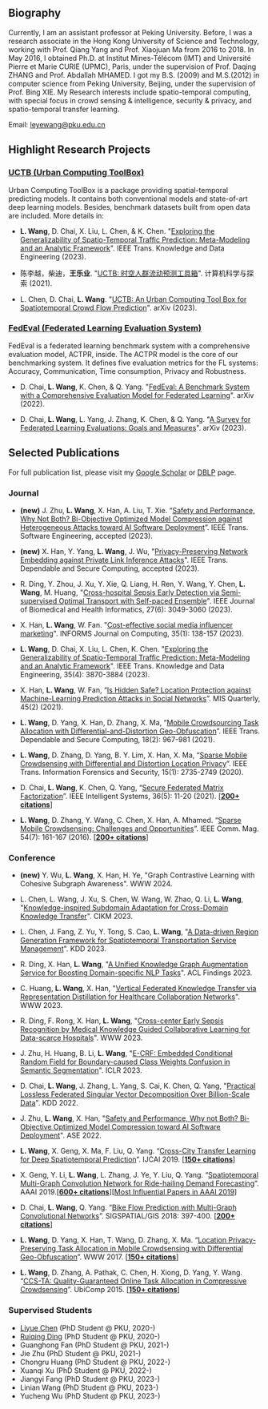 ## Biography

Currently, I am an assistant professor at Peking University. Before, I was a research associate in the Hong Kong University of Science and Technology, working with Prof. Qiang Yang and Prof. Xiaojuan Ma from 2016 to 2018. In May 2016, I obtained Ph.D. at Institut Mines-Télécom (IMT) and Université Pierre et Marie CURIE (UPMC), Paris, under the supervision of Prof. Daqing ZHANG and Prof. Abdallah MHAMED. I got my B.S. (2009) and M.S.(2012) in computer science from Peking University, Beijing, under the supervision of Prof. Bing XIE. My Research interests include spatio-temporal computing, with special focus in crowd sensing & intelligence, security & privacy, and spatio-temporal transfer learning.

Email: leyewang@pku.edu.cn

## Highlight Research Projects

### [UCTB (Urban Computing ToolBox)](https://github.com/uctb/UCTB)

Urban Computing ToolBox is a package providing spatial-temporal predicting models. It contains both conventional models and state-of-art deep learning models. Besides, benchmark datasets built from open data are included. More details in:

- **L. Wang**, D. Chai, X. Liu, L. Chen, & K. Chen. "[Exploring the Generalizability of Spatio-Temporal Traffic Prediction: Meta-Modeling and an Analytic Framework](https://ieeexplore.ieee.org/document/9627543)". IEEE Trans. Knowledge and Data Engineering (2023).

- 陈李越，柴迪，**王乐业**. "[UCTB: 时空人群流动预测工具箱](http://fcst.ceaj.org/CN/abstract/abstract2577.shtml)". 计算机科学与探索 (2021).

- L. Chen, D. Chai, **L. Wang**. "[UCTB: An Urban Computing Tool Box for Spatiotemporal Crowd Flow Prediction](https://arxiv.org/abs/2306.04144)". arXiv (2023).

### [FedEval (Federated Learning Evaluation System)](https://github.com/Di-Chai/FedEval)

FedEval is a federated learning benchmark system with a comprehensive evaluation model, ACTPR, inside. The ACTPR model is the core of our benchmarking system. It defines five evaluation metrics for the FL systems: Accuracy, Communication, Time consumption, Privacy and Robustness.

- D. Chai, **L. Wang**, K. Chen, & Q. Yang. "[FedEval: A Benchmark System with a Comprehensive Evaluation Model for Federated Learning](https://arxiv.org/abs/2011.09655)". arXiv (2022).

- D. Chai, **L. Wang**, L. Yang, J. Zhang, K. Chen, & Q. Yang. "[A Survey for Federated Learning Evaluations: Goals and Measures](https://arxiv.org/abs/2308.11841)". arXiv (2023).

## Selected Publications

For full publication list, please visit my [Google Scholar](https://scholar.google.com/citations?user=o2I4sL8AAAAJ&hl=en) or [DBLP](https://dblp.uni-trier.de/pid/07/8764.html) page.

### Journal

- **(new)** J. Zhu, **L. Wang**, X. Han, A. Liu, T. Xie. “[Safety and Performance, Why Not Both? Bi-Objective Optimized Model Compression against Heterogeneous Attacks toward AI Software Deployment](https://arxiv.org/abs/2401.00996)”. IEEE Trans. Software Engineering, accepted (2023).

- **(new)** X. Han, Y. Yang, **L. Wang**, J. Wu, "[Privacy-Preserving Network Embedding against Private Link Inference Attacks](https://ieeexplore.ieee.org/document/10091141)". IEEE Trans. Dependable and Secure Computing, accepted (2023).

- R. Ding, Y. Zhou, J. Xu, Y. Xie, Q. Liang, H. Ren, Y. Wang, Y. Chen, **L. Wang**, M. Huang, "[Cross-hospital Sepsis Early Detection via Semi-supervised Optimal Transport with Self-paced Ensemble](https://ieeexplore.ieee.org/document/10061196)". IEEE Journal of Biomedical and Health Informatics, 27(6): 3049-3060 (2023).

- X. Han, **L. Wang**, W. Fan. "[Cost-effective social media influencer marketing](https://pubsonline.informs.org/doi/abs/10.1287/ijoc.2022.1246)". INFORMS Journal on Computing, 35(1): 138-157 (2023).

- **L. Wang**, D. Chai, X. Liu, L. Chen, K. Chen. "[Exploring the Generalizability of Spatio-Temporal Traffic Prediction: Meta-Modeling and an Analytic Framework](https://ieeexplore.ieee.org/document/9627543)". IEEE Trans. Knowledge and Data Engineering, 35(4): 3870-3884 (2023).

- X. Han, **L. Wang**, W. Fan, “[Is Hidden Safe? Location Protection against Machine-Learning Prediction Attacks in Social Networks](https://misq.umn.edu/is-hidden-safe-location-protection-against-machine-learning-prediction-attacks-in-social-networks)”. MIS Quarterly, 45(2) (2021).

- **L. Wang**, D. Yang, X. Han, D. Zhang, X. Ma, “[Mobile Crowdsourcing Task Allocation with Differential-and-Distortion Geo-Obfuscation](https://ieeexplore.ieee.org/document/8695792)”. IEEE Trans. Dependable and Secure Computing, 18(2): 967-981 (2021).

- **L. Wang**, D. Zhang, D. Yang, B. Y. Lim, X. Han, X. Ma, “[Sparse Mobile Crowdsensing with Differential and Distortion Location Privacy](https://ieeexplore.ieee.org/document/9007517)”. IEEE Trans. Information Forensics and Security, 15(1): 2735-2749 (2020).

- D. Chai, **L. Wang**, K. Chen, Q. Yang, “[Secure Federated Matrix Factorization](https://ieeexplore.ieee.org/document/9162459)”. IEEE Intelligent Systems, 36(5): 11-20 (2021). [[**200+ citations**](https://scholar.google.com/citations?view_op=view_citation&hl=en&citation_for_view=o2I4sL8AAAAJ:_Ybze24A_UAC)]

- **L. Wang**, D. Zhang, Y. Wang, C. Chen, X. Han, A. Mhamed. “[Sparse Mobile Crowdsensing: Challenges and Opportunities](https://ieeexplore.ieee.org/document/7509395)”. IEEE Comm. Mag. 54(7): 161-167 (2016). [[**200+ citations**](https://scholar.google.com/citations?view_op=view_citation&hl=en&citation_for_view=o2I4sL8AAAAJ:UxriW0iASnsC)]

### Conference

- **(new)** Y. Wu, **L. Wang**, X. Han, H. Ye, "Graph Contrastive Learning with Cohesive Subgraph Awareness". WWW 2024.

- L. Chen, L. Wang, J. Xu, S. Chen, W. Wang, W. Zhao, Q. Li, **L. Wang**, "[Knowledge-inspired Subdomain Adaptation for Cross-Domain Knowledge Transfer](https://arxiv.org/abs/2308.09724)". CIKM 2023.

- L. Chen, J. Fang, Z. Yu, Y. Tong, S. Cao, **L. Wang**, "[A Data-driven Region Generation Framework for Spatiotemporal Transportation Service Management](https://arxiv.org/abs/2306.02806)". KDD 2023.

- R. Ding, X. Han, **L. Wang**, "[A Unified Knowledge Graph Augmentation Service for Boosting Domain-specific NLP Tasks](https://arxiv.org/abs/2212.05251)". ACL Findings 2023.

- C. Huang, **L. Wang**, X. Han, "[Vertical Federated Knowledge Transfer via Representation Distillation for Healthcare Collaboration Networks](https://dl.acm.org/doi/10.1145/3543507.3583874)". WWW 2023.

- R. Ding, F. Rong, X. Han, **L. Wang**, "[Cross-center Early Sepsis Recognition by Medical Knowledge Guided Collaborative Learning for Data-scarce Hospitals](https://dl.acm.org/doi/10.1145/3543507.3583989)". WWW 2023.

- J. Zhu, H. Huang, B. Li, **L. Wang**, "[E-CRF: Embedded Conditional Random Field for Boundary-caused Class Weights Confusion in Semantic Segmentation](https://openreview.net/forum?id=g1GnnCI1OrC)". ICLR 2023.

- D. Chai, **L. Wang**, J. Zhang, L. Yang, S. Cai, K. Chen,  Q. Yang, "[Practical Lossless Federated Singular Vector Decomposition Over Billion-Scale Data](https://dl.acm.org/doi/10.1145/3534678.3539402)". KDD 2022.

- J. Zhu, **L. Wang**, X. Han, "[Safety and Performance, Why not Both? Bi-Objective Optimized Model Compression toward AI Software Deployment](https://dl.acm.org/doi/10.1145/3551349.3556906)". ASE 2022.

- **L. Wang**, X. Geng, X. Ma, F. Liu, Q. Yang. “[Cross-City Transfer Learning for Deep Spatiotemporal Prediction](https://www.ijcai.org/Proceedings/2019/0262.pdf)”. IJCAI 2019. [[**150+ citations**](https://scholar.google.com/citations?view_op=view_citation&hl=en&citation_for_view=o2I4sL8AAAAJ:PELIpwtuRlgC)]

- X. Geng, Y. Li, **L. Wang**, L. Zhang, J. Ye, Y. Liu, Q. Yang. “[Spatiotemporal Multi-Graph Convolution Network for Ride-hailing Demand Forecasting](https://ojs.aaai.org/index.php/AAAI/article/view/4247)”. AAAI 2019.[[**600+ citations**](https://scholar.google.com/citations?view_op=view_citation&hl=en&citation_for_view=o2I4sL8AAAAJ:hkOj_22Ku90C)][[Most Influential Papers in AAAI 2019](https://www.paperdigest.org/2021/02/most-influential-aaai-papers/)]

- D. Chai, **L. Wang**, Q. Yang. “[Bike Flow Prediction with Multi-Graph Convolutional Networks](https://dl.acm.org/doi/10.1145/3274895.3274896)”. SIGSPATIAL/GIS 2018: 397-400. [[**200+ citations**](https://scholar.google.com/citations?view_op=view_citation&hl=en&citation_for_view=o2I4sL8AAAAJ:LjlpjdlvIbIC)]

- **L. Wang**, D. Yang, X. Han, T. Wang, D. Zhang, X. Ma. “[Location Privacy-Preserving Task Allocation in Mobile Crowdsensing with Differential Geo-Obfuscation](https://dl.acm.org/doi/abs/10.1145/3038912.3052696)”. WWW 2017. [[**150+ citations**](https://scholar.google.com/citations?view_op=view_citation&hl=en&citation_for_view=o2I4sL8AAAAJ:bnK-pcrLprsC)]

- **L. Wang**, D. Zhang, A. Pathak, C. Chen, H. Xiong, D. Yang, Y. Wang. “[CCS-TA: Quality-Guaranteed Online Task Allocation in Compressive Crowdsensing](https://dl.acm.org/doi/10.1145/2750858.2807513)”. UbiComp 2015. [[**150+ citations**](https://scholar.google.com/citations?view_op=view_citation&hl=en&citation_for_view=o2I4sL8AAAAJ:rO6llkc54NcC)]


### Supervised Students

- [Liyue Chen](https://liyue-chen.github.io/) (PhD Student @ PKU, 2020-)
- [Ruiqing Ding](https://ruiqingding.github.io/) (PhD Student @ PKU, 2020-)
- Guanghong Fan (PhD Student @ PKU, 2021-)
- Jie Zhu (PhD Student @ PKU, 2021-) 
- Chongru Huang (PhD Student @ PKU, 2022-) 
- Xuanqi Xu (PhD Student @ PKU, 2022-)
- Jiangyi Fang (PhD Student @ PKU, 2023-)
- Linian Wang (PhD Student @ PKU, 2023-)
- Yucheng Wu (PhD Student @ PKU, 2023-)

